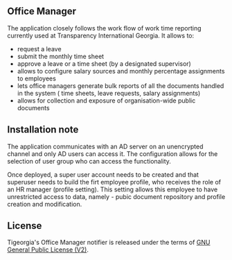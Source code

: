 
## Office Manager

The application closely follows the work flow of work time reporting currently used at Transparency International Georgia.
It allows to:
- request a leave 
- submit the monthly time sheet
- approve a leave or a time sheet (by a designated supervisor)
- allows to configure salary sources and monthly percentage assignments to employees
- lets office managers generate bulk reports of all the documents handled in the system ( time sheets, leave requests, salary assignments)
- allows for collection and exposure of organisation-wide public documents



## Installation note

The application communicates with an AD server on an unencrypted channel and only AD users can access it.
The configuration allows for the selection of user group who can access the functionality.

Once deployed, a super user account needs to be created and that superuser needs to build the firt employee profile, who receives the role of an HR manager (profile setting). This setting allows this employee to have unrestricted access to data, namely - pubic document repository and profile creation and modification.


## License

Tigeorgia's Office Manager notifier is released under the terms of [GNU General Public License (V2)](http://www.gnu.org/licenses/gpl-2.0.html).
